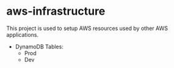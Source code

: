 # aws-infrastructure

This project is used to setup AWS resources used by other AWS applications.

- DynamoDB Tables:
  - Prod
  - Dev